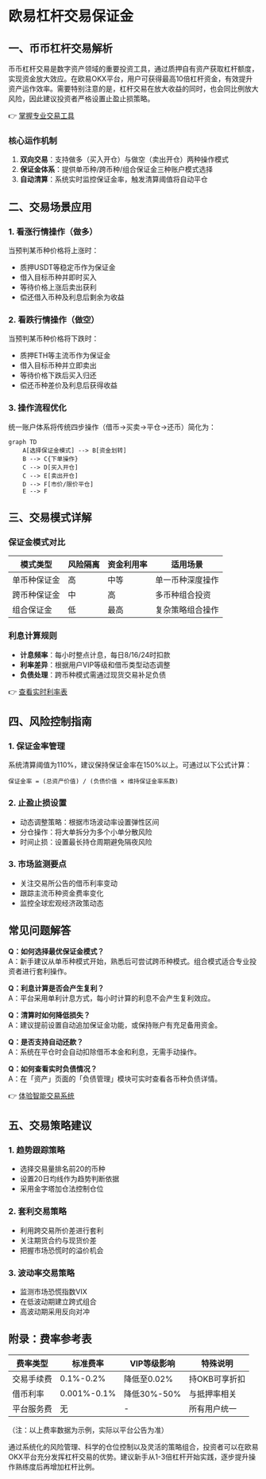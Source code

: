 # 欧易杠杆交易保证金

## 一、币币杠杆交易解析
币币杠杆交易是数字资产领域的重要投资工具，通过质押自有资产获取杠杆额度，实现资金放大效应。在欧易OKX平台，用户可获得最高10倍杠杆资金，有效提升资产运作效率。需要特别注意的是，杠杆交易在放大收益的同时，也会同比例放大风险，因此建议投资者严格设置止盈止损策略。

👉 [掌握专业交易工具](https://bit.ly/okx_welcome)

### 核心运作机制
1. **双向交易**：支持做多（买入开仓）与做空（卖出开仓）两种操作模式
2. **保证金体系**：提供单币种/跨币种/组合保证金三种账户模式选择
3. **自动清算**：系统实时监控保证金率，触发清算阈值将自动平仓

## 二、交易场景应用
### 1. 看涨行情操作（做多）
当预判某币种价格将上涨时：
- 质押USDT等稳定币作为保证金
- 借入目标币种并即时买入
- 等待价格上涨后卖出获利
- 偿还借入币种及利息后剩余为收益

### 2. 看跌行情操作（做空）
当预判某币种价格将下跌时：
- 质押ETH等主流币作为保证金
- 借入目标币种并立即卖出
- 等待价格下跌后买入归还
- 偿还币种差价及利息后获得收益

### 3. 操作流程优化
统一账户体系将传统四步操作（借币→买卖→平仓→还币）简化为：
```mermaid
graph TD
    A[选择保证金模式] --> B[资金划转]
    B --> C{下单操作}
    C --> D[买入开仓]
    C --> E[卖出开仓]
    D --> F[市价/限价平仓]
    E --> F
```

## 三、交易模式详解
### 保证金模式对比

| 模式类型       | 风险隔离 | 资金利用率 | 适用场景             |
|----------------|----------|------------|----------------------|
| 单币种保证金   | 高       | 中等       | 单一币种深度操作     |
| 跨币种保证金   | 中       | 高         | 多币种组合投资       |
| 组合保证金     | 低       | 最高       | 复杂策略组合操作     |

### 利息计算规则
- **计息频率**：每小时整点计息，每日8/16/24时扣款
- **利率差异**：根据用户VIP等级和借币类型动态调整
- **负债处理**：跨币种模式需通过现货交易补足负债

👉 [查看实时利率表](https://bit.ly/okx_welcome)

## 四、风险控制指南
### 1. 保证金率管理
系统清算阈值为110%，建议保持保证金率在150%以上。可通过以下公式计算：
```
保证金率 = (总资产价值) / (负债价值 × 维持保证金率系数)
```

### 2. 止盈止损设置
- 动态调整策略：根据市场波动率设置弹性区间
- 分仓操作：将大单拆分为多个小单分散风险
- 时间止损：设置最长持仓周期避免隔夜风险

### 3. 市场监测要点
- 关注交易所公告的借币利率变动
- 跟踪主流币种资金费率变化
- 监控全球宏观经济政策动态

## 常见问题解答
**Q：如何选择最优保证金模式？**  
A：新手建议从单币种模式开始，熟悉后可尝试跨币种模式。组合模式适合专业投资者进行套利操作。

**Q：利息计算是否会产生复利？**  
A：平台采用单利计息方式，每小时计算的利息不会产生复利效应。

**Q：清算时如何降低损失？**  
A：建议提前设置自动追加保证金功能，或保持账户有充足备用资金。

**Q：是否支持自动还款？**  
A：系统在平仓时会自动扣除借币本金和利息，无需手动操作。

**Q：如何查看实时负债情况？**  
A：在「资产」页面的「负债管理」模块可实时查看各币种负债详情。

👉 [体验智能交易系统](https://bit.ly/okx_welcome)

## 五、交易策略建议
### 1. 趋势跟踪策略
- 选择交易量排名前20的币种
- 设置20日均线作为趋势判断依据
- 采用金字塔加仓法控制仓位

### 2. 套利交易策略
- 利用跨交易所价差进行套利
- 关注期货合约与现货价差
- 把握市场恐慌时的溢价机会

### 3. 波动率交易策略
- 监测市场恐慌指数VIX
- 在低波动期建立跨式组合
- 高波动期采用反向对冲

## 附录：费率参考表

| 费率类型       | 标准费率  | VIP等级影响 | 特殊说明         |
|----------------|-----------|-------------|------------------|
| 交易手续费     | 0.1%-0.2% | 降低至0.02% | 持OKB可享折扣    |
| 借币利率       | 0.001%-0.1% | 降低30%-50% | 与抵押率相关     |
| 平台服务费     | 无        | -           | 所有用户统一     |

（注：以上费率数据为示例，实际以平台公告为准）

通过系统化的风险管理、科学的仓位控制以及灵活的策略组合，投资者可以在欧易OKX平台充分发挥杠杆交易的优势。建议新手从1-3倍杠杆开始实践，逐步提升操作熟练度后再增加杠杆比例。